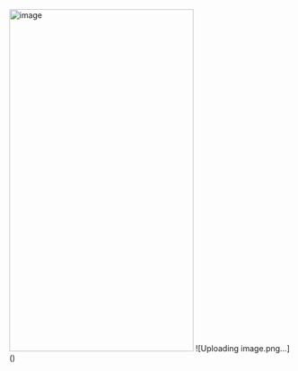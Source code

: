 <img width="328" height="611" alt="image" src="https://github.com/user-attachments/assets/98f69e0c-db82-42a6-a768-c803aa01ceb1" />
![Uploading image.png…]()
